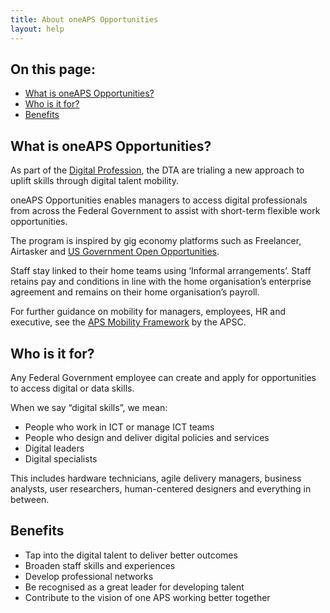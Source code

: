 ```yaml
---
title: About oneAPS Opportunities
layout: help
---
```


<nav class="au-inpage-nav-links" aria-label="in page navigation">
  <h2 class="au-inpage-nav-links__heading">On this page:</h2>
  <ul class="au-link-list">
    <li><a href="#What-is-oneAPS-Opportunities">What is oneAPS Opportunities?</a></li>
    <li><a href="#Who-is-it-for?">Who is it for?</a></li>
    <li><a href="#Benefits">Benefits</a></li>
  </ul>
</nav>

## <span id="What-is-oneAPS-Opportunities">What is oneAPS Opportunities?</span>

As part of the <a href="https://www.dta.gov.au/help-and-advice/digital-profession" target="_blank" rel="external noreferrer">Digital Profession</a>, the DTA are trialing a new approach to uplift skills through digital talent mobility. 

oneAPS Opportunities enables managers to access digital professionals from across the Federal Government to assist with short-term flexible work opportunities.

The program is inspired by gig economy platforms such as Freelancer, Airtasker and <a href="https://openopps.usajobs.gov/" target="_blank" rel="external noreferrer">US Government Open Opportunities</a>.

Staff stay linked to their home teams using ‘Informal arrangements’. Staff retains pay and conditions in line with the home organisation’s enterprise agreement and remains on their home organisation’s payroll.

For further guidance on mobility for managers, employees, HR and executive, see the <a href="https://www.apsc.gov.au/initiatives-and-programs/aps-mobility-framework/mobility-fundamentals" target="_blank" rel="external noreferrer">APS Mobility Framework</a> by the APSC.

## <span id="Who-is-it-for?">Who is it for?</span>

Any Federal Government employee can create and apply for opportunities to access digital or data skills. 

When we say “digital skills”, we mean: 
- People who work in ICT or manage ICT teams
- People who design and deliver digital policies and services 
- Digital leaders
- Digital specialists

This includes hardware technicians, agile delivery managers, business analysts, user researchers, human-centered designers and everything in between.

## <span id="Benefits">Benefits</span>

- Tap into the digital talent to deliver better outcomes
- Broaden staff skills and experiences
- Develop professional networks
- Be recognised as a great leader for developing talent
- Contribute to the vision of one APS working better together
